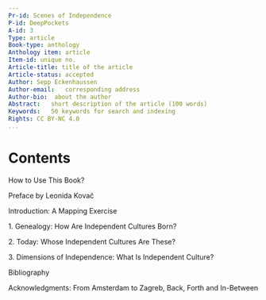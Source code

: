 ```yaml
---
Pr-id: Scenes of Independence
P-id: DeepPockets
A-id: 3
Type: article
Book-type: anthology
Anthology item: article
Item-id: unique no.
Article-title: title of the article
Article-status: accepted
Author: Sepp Eckenhaussen
Author-email:   corresponding address
Author-bio:  about the author
Abstract:   short description of the article (100 words)
Keywords:   50 keywords for search and indexing
Rights: CC BY-NC 4.0
...
```


# Contents

How to Use This Book?

Preface by Leonida Kovač

Introduction: A Mapping Exercise

1\. Genealogy: How Are Independent Cultures Born?

2\. Today: Whose Independent Cultures Are These?

3\. Dimensions of Independence: What Is Independent Culture?

Bibliography

Acknowledgments: From Amsterdam to Zagreb, Back, Forth and In-Between